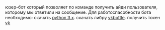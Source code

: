 юзер-бот который позволяет по команде получить айди пользователя, которому мы ответили на сообщение.
Для работоспасобности бота необходимо: 
скачать [python 3.x]('https://python.org').
скачать либру [vkbottle](https://pypi.org/project/vkbottle/).
получить токен [vk](https://vkhost.github.io/)
